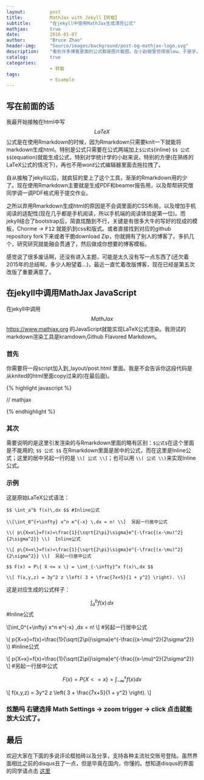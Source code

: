 ```yaml
---
layout:         post
title:          MathJax with Jekyll【转载】
subtitle:       "在jekyll中使用MathJax生成漂亮公式"
mathjax:        true
date:           2016-01-07
author:         "Bruce Zhao"
header-img:     "Source/images/background/post-bg-mathjax-logo.svg"
description:    "看到许多博客里面的公式都是图片截图，在小赵眼里觉得很low。于是乎，小赵就开始寻找在jekyll中生成漂亮公式的方法- MathJax"
catalog:        true
categories:     
                - 转载
tags:
                - Example
---
```



## 写在前面的话

我最开始接触在html中写$$LaTeX$$公式是在使用Rmarkdown的时候，因为Rmarkdown只需要knit一下就能将markdown生成html。特别是公式只需要在公式两端加上`$公式$`(inline) `$$ 公式 $$`(equation)就能生成公式，特别对学统计学的小赵来说，特别的方便(在熟练的LaTeX公式的情况下)，再也不用word公式编辑器里面去拖拉拽了。

自从接触了jekyll以后，就疯狂的爱上了这个工具，渐渐的Rmarkdown用的少了。现在使用Rmarkdown主要就是生成PDF和beamer报告用，以及帮帮研究僧同学调一调PDF格式用于提交作业。

之所以弃用Rmarkdown生成html的原因是不会调里面的CSS布局，以及增加手机阅读的适配性(现在几乎都是手机阅读，所以手机端的阅读体验是第一位)。而jekyll结合了bootstrap后，简直炫酷到不行，关键是有很多大牛的写好的现成的模板，Chorme -> <kbd>F12</kbd> 就能扒到css和版式。或者直接找到对应的github repository fork下来或者干脆download Zip，你就拥有了别人的博客了。多扒几个，研究研究就能融会贯通了，然后做成你想要的博客模板。

感觉说了很多废话啊，还没有进入主题，可能是太久没有写一点东西了(还欠着2015年的总结啊，多少人盼望着...)，最近一直忙着改版博客，现在已经是第五次改版了重要满意了。

## 在jekyll中调用MathJax JavaScript

在jekyll中调用$$MathJax$$ <https://www.mathjax.org> 的JavaScript就能实现LaTeX公式渲染。我测试的markdown渲染工具是kramdown,Github Flavored Markdown。

### 首先

你需要将一段script加入到_layout/post.html 里面。我是不会告诉你这段代码是从knited的html里面copy过来的(在最后面)。

{% highlight javascript %}

// mathjax 
<script>
  (function () {
    var script = document.createElement("script");
    script.type = "text/javascript";
    script.src  = "https://cdn.mathjax.org/mathjax/latest/MathJax.js?config=TeX-AMS-MML_HTMLorMML";
    document.getElementsByTagName("head")[0].appendChild(script);
  })();
</script>

{% endhighlight %}


### 其次

需要说明的是这里引发渲染的与Rmarkdown里面的略有区别：`$公式$`在这个里面是不能用的; `$$ 公式 $$` 在Rmarkdown里面是居中的公式，而在这里是Inline公式；这里的居中另起一行的是 `\\[ 公式 \\]`；也可以用 `\\( 公式 \\)`来实现Inline公式。

### 示例

这是原始LaTeX公式语法：

```
$$ \int_a^b f(x)\,dx $$ #Inline公式

\\[\int_0^{+\infty} x^n e^{-x} \,dx = n! \\]  另起一行居中公式

\\( p\{X=x\}=f(x)=\frac{1}{\sqrt{2\pi}\sigma}e^{-\frac{(x-\mu)^2}{2\sigma^2}} \\)  Inline公式

\\[ p\{X=x\}=f(x)=\frac{1}{\sqrt{2\pi}\sigma}e^{-\frac{(x-\mu)^2}{2\sigma^2}} \\]  另起一行居中公式

$$ F(x) = P\{ X <= x \} = \int_{-\infty}^x f(x)\,dx $$

\\[ f(x,y,z) = 3y^2 z \left( 3 + \frac{7x+5}{1 + y^2} \right). \\]
```


这是对应生成的公式样子：

$$ \int_a^b f(x)\,dx $$ #Inline公式

\\[\int_0^{+\infty} x^n e^{-x} \,dx = n! \\] #另起一行居中公式

\\( p\{X=x\}=f(x)=\frac{1}{\sqrt{2\pi}\sigma}e^{-\frac{(x-\mu)^2}{2\sigma^2}} \\) #Inline公式

\\[ p\{X=x\}=f(x)=\frac{1}{\sqrt{2\pi}\sigma}e^{-\frac{(x-\mu)^2}{2\sigma^2}} \\] #另起一行居中公式

$$ F(x) = P\{ X <= x \} = \int_{-\infty}^x f(x)dx $$

\\[ f(x,y,z) = 3y^2 z \left( 3 + \frac{7x+5}{1 + y^2} \right). \\]

### **炫酷吗** 右键选择 Math Settings -> zoom trigger -> click 点击就能放大公式了。

## 最后

欢迎大家在下面的多说评论框拍砖以及分享，支持各种主流社交账号登陆。虽然界面相比之前的disqus丑了一点，但是毕竟在国内，你懂的。想知道disqus的界面的同学请点击  <a target="_blank" href="http://brucezhaor.github.io/about.html">这里</a>


